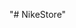 "# NikeStore"

<!--
      index => appload => router
 -->

<!--
   [x] home
   [x] detailProduct
   [x] profile
   [x] cart
   [x] checkout
   [x] login
   [x] signup
   [x] search
   [x] 404

   Note
   [x] config
   [x] core
   [x] database
   [x] helper
   [x] libraries
   [x] layout
   [] modules
      [x] home
      [x] cart
      [x] checkout
      [x] login
      [x] signup
      [x] search
      [x] profile

 -->
 <!-- Fix PDO
   [x] home
   [x] cart
   [x] detailProduct
   [x] checkout
   [x] profile
   [x] search
   [x] login
   [x] signup
   [x] 404
   [x] Quản lý danh mục
  -->